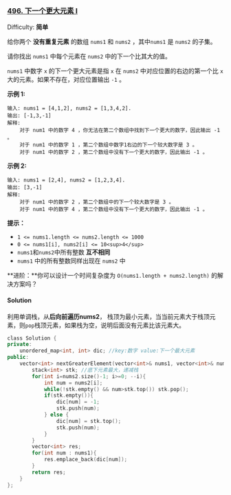 ### [496\. 下一个更大元素 I](https://leetcode-cn.com/problems/next-greater-element-i/)

Difficulty: **简单**


给你两个 **没有重复元素** 的数组 `nums1` 和 `nums2` ，其中`nums1` 是 `nums2` 的子集。

请你找出 `nums1` 中每个元素在 `nums2` 中的下一个比其大的值。

`nums1` 中数字 `x` 的下一个更大元素是指 `x` 在 `nums2` 中对应位置的右边的第一个比 `x`大的元素。如果不存在，对应位置输出 `-1` 。

**示例 1:**

```
输入: nums1 = [4,1,2], nums2 = [1,3,4,2].
输出: [-1,3,-1]
解释:
    对于 num1 中的数字 4 ，你无法在第二个数组中找到下一个更大的数字，因此输出 -1 。
    对于 num1 中的数字 1 ，第二个数组中数字1右边的下一个较大数字是 3 。
    对于 num1 中的数字 2 ，第二个数组中没有下一个更大的数字，因此输出 -1 。
```

**示例 2:**

```
输入: nums1 = [2,4], nums2 = [1,2,3,4].
输出: [3,-1]
解释:
    对于 num1 中的数字 2 ，第二个数组中的下一个较大数字是 3 。
    对于 num1 中的数字 4 ，第二个数组中没有下一个更大的数字，因此输出 -1 。
```

**提示：**

*   `1 <= nums1.length <= nums2.length <= 1000`
*   `0 <= nums1[i], nums2[i] <= 10<sup>4</sup>`
*   `nums1`和`nums2`中所有整数 **互不相同**
*   `nums1` 中的所有整数同样出现在 `nums2` 中

**进阶：**你可以设计一个时间复杂度为 `O(nums1.length + nums2.length)` 的解决方案吗？


#### Solution

利用单调栈，从**后向前遍历nums2**， 栈顶为最小元素，当当前元素大于栈顶元素，则`pop`栈顶元素，如果栈为空，说明后面没有元素比该元素大。

```cpp
​class Solution {
private:
    unordered_map<int, int> dic; //key:数字 value:下一个最大元素
public:
    vector<int> nextGreaterElement(vector<int>& nums1, vector<int>& nums2) {
        stack<int> stk; //底下元素最大，递减栈
        for(int i=nums2.size()-1; i>=0; --i){
            int num = nums2[i];
            while(!stk.empty() && num>stk.top()) stk.pop();
            if(stk.empty()){
                dic[num] = -1;
                stk.push(num);
            } else {
                dic[num] = stk.top();
                stk.push(num);
            }
        }
        vector<int> res;
        for(int num : nums1){
            res.emplace_back(dic[num]);
        }
        return res;
    }
};
```